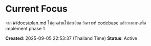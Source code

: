 # Current Focus

จาก #/docs/plan.md ให้คุณอ่านให้ละเอียด วิเคราะห์ codebase แล้ววางแผนเพื่อ implement phase 1

**Created**: 2025-09-05 22:53:37 (Thailand Time)
**Status**: Active
